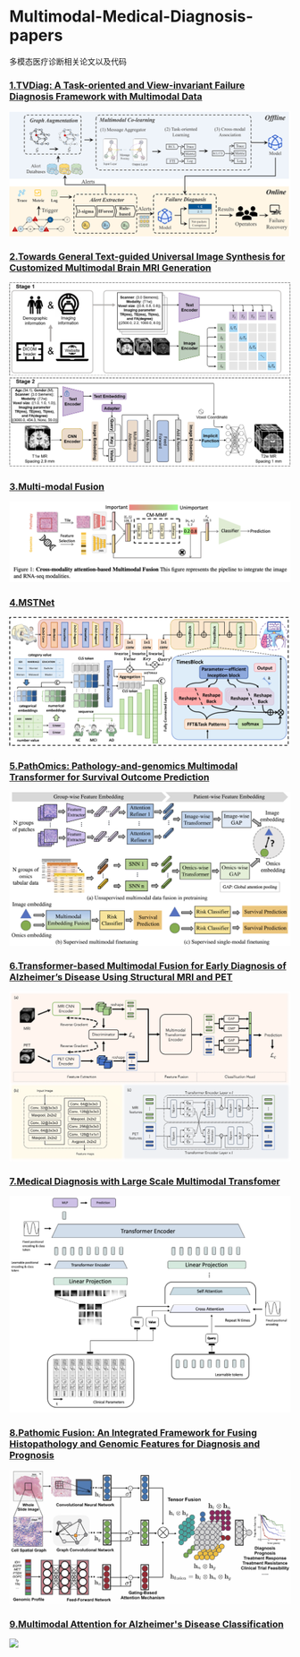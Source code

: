 # Multimodal-Medical-Diagnosis-papers
多模态医疗诊断相关论文以及代码
### [1.TVDiag: A Task-oriented and View-invariant Failure Diagnosis Framework with Multimodal Data](https://github.com/WHU-AISE/TVDiag/tree/main)
![](./imgs/structure.png)
### [2.Towards General Text-guided Universal Image Synthesis for Customized Multimodal Brain MRI Generation](https://github.com/Wangyulin-user/TUMSyn)
![](./imgs/github_framework.jpg)
### [3.Multi-modal Fusion](https://github.com/hrlblab/CS-MIL/tree/main)
![Overview](https://github.com/hrlblab/CS-MIL/blob/main/Cross_modality.png)<br />
### [4.MSTNet](https://github.com/JustlfC03/MSTNet/tree/main)
![](./imgs/model.png)
### [5.PathOmics: Pathology-and-genomics Multimodal Transformer for Survival Outcome Prediction](https://github.com/Cassie07/PathOmics/tree/main)
![](./imgs/Figure1.png)
### [6.Transformer-based Multimodal Fusion for Early Diagnosis of Alzheimer’s Disease Using Structural MRI and PET](https://github.com/Kateridge/TransMF_AD)
![](./imgs/method.png)
### [7.Medical Diagnosis with Large Scale Multimodal Transfomer](https://github.com/firasgit/lsmt)
![](./imgs/model1.png)
### [8.Pathomic Fusion: An Integrated Framework for Fusing Histopathology and Genomic Features for Diagnosis and Prognosis](https://github.com/mahmoodlab/PathomicFusion)
![](./imgs/main_fig.jpg)
### [9.Multimodal Attention for Alzheimer's Disease Classification](https://github.com/rsinghlab/maddi)
<img src="https://user-images.githubusercontent.com/35315239/187262625-0f980b94-7cce-49ec-9041-421e56b67ecd.png" width="600">

